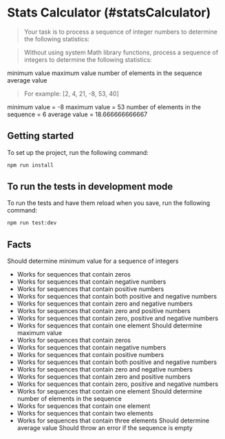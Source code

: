 # Stats Calculator (#statsCalculator)

> Your task is to process a sequence of integer numbers to determine the following statistics:

> Without using system Math library functions, process a sequence of integers to determine the following statistics:

minimum value
maximum value
number of elements in the sequence
average value

> For example: [2, 4, 21, -8, 53, 40]

minimum value = -8
maximum value = 53
number of elements in the sequence = 6
average value = 18.666666666667

## Getting started

To set up the project, run the following command:

```bash
npm run install
```

## To run the tests in development mode

To run the tests and have them reload when you save, run the following command:

```bash
npm run test:dev
```

## Facts
Should determine minimum value for a sequence of integers
  - Works for sequences that contain zeros
  - Works for sequences that contain negative numbers
  - Works for sequences that contain positive numbers
  - Works for sequences that contain both positive and negative numbers
  - Works for sequences that contain zero and negative numbers
  - Works for sequences that contain zero and positive numbers
  - Works for sequences that contain zero, positive and negative numbers
  - Works for sequences that contain one element
Should determine maximum value
  - Works for sequences that contain zeros
  - Works for sequences that contain negative numbers
  - Works for sequences that contain positive numbers
  - Works for sequences that contain both positive and negative numbers
  - Works for sequences that contain zero and negative numbers
  - Works for sequences that contain zero and positive numbers
  - Works for sequences that contain zero, positive and negative numbers
  - Works for sequences that contain one element
Should determine number of elements in the sequence
  - Works for sequences that contain one element
  - Works for sequences that contain two elements
  - Works for sequences that contain three elements
Should determine average value
Should throw an error if the sequence is empty